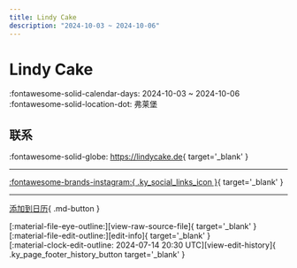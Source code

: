 ```yaml
---
title: Lindy Cake
description: "2024-10-03 ~ 2024-10-06"
---
```


# Lindy Cake 

:fontawesome-solid-calendar-days: 2024-10-03 ~ 2024-10-06  
:fontawesome-solid-location-dot: 弗莱堡  

## 联系

:fontawesome-solid-globe: <https://lindycake.de>{ target='_blank' }  

---

 [:fontawesome-brands-instagram:{ .ky_social_links_icon }](https://instagram.com/lindycake){ target='_blank' }

---

[添加到日历](https://swing.news/ics/zh-Hans/2024/de/lindy-cake-2024.ics){ .md-button }

<div class="ky_page_footer" markdown>
<div class="ky_page_footer_trailing" markdown="span">
[:material-file-eye-outline:][view-raw-source-file]{ target='_blank' }
[:material-file-edit-outline:][edit-info]{ target='_blank' }
</div>
<div class="ky_page_footer_leading" markdown="span">
[:material-clock-edit-outline: 2024-07-14 20:30 UTC][view-edit-history]{ .ky_page_footer_history_button target='_blank' }
</div>
</div>

[view-raw-source-file]: https://github.com/swingdance/events/blob/main/2024/de/lindy-cake-2024.json "查看原始源文件"
[edit-info]: https://github.com/swingdance/events/issues/new?assignees=&labels=update+event&projects=&template=03-update_entity.yml&title=%5B2024%2Fde%5D%20Lindy%20Cake&region=de&year=2024&id=lindy-cake-2024&name=Lindy%20Cake&org_id= "编辑信息"

[view-edit-history]: https://github.com/swingdance/events/commits/main/2024/de/lindy-cake-2024.json "查看编辑历史"

